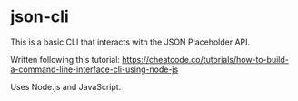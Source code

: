# json-cli

This is a basic CLI that interacts with the JSON Placeholder API. 

Written following this tutorial: https://cheatcode.co/tutorials/how-to-build-a-command-line-interface-cli-using-node-js

Uses Node.js and JavaScript.
